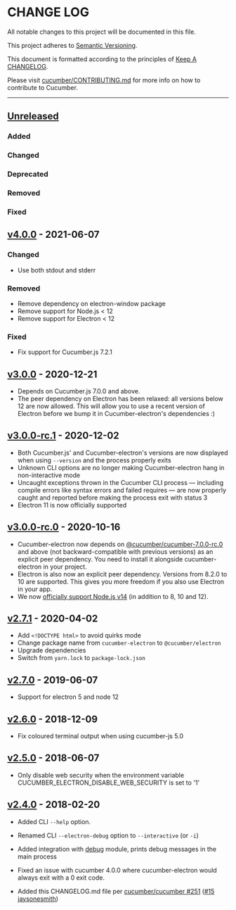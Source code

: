 # CHANGE LOG

All notable changes to this project will be documented in this file.

This project adheres to [Semantic Versioning](http://semver.org).

This document is formatted according to the principles of [Keep A CHANGELOG](http://keepachangelog.com).

Please visit [cucumber/CONTRIBUTING.md](https://github.com/cucumber/cucumber/blob/master/CONTRIBUTING.md) for more info on how to contribute to Cucumber.

----
## [Unreleased]

### Added

### Changed

### Deprecated

### Removed

### Fixed

## [v4.0.0] - 2021-06-07

### Changed

* Use both stdout and stderr

### Removed

* Remove dependency on electron-window package
* Remove support for Node.js < 12
* Remove support for Electron < 12

### Fixed

* Fix support for Cucumber.js 7.2.1

## [v3.0.0] - 2020-12-21

* Depends on Cucumber.js 7.0.0 and above.
* The peer dependency on Electron has been relaxed: all versions below 12 are now allowed. This will allow you to use a recent version of Electron before we bump it in Cucumber-electron's dependencies :)

## [v3.0.0-rc.1] - 2020-12-02

* Both Cucumber.js' and Cucumber-electron's versions are now displayed when using `--version` and the process properly exits
* Unknown CLI options are no longer making Cucumber-electron hang in non-interactive mode
* Uncaught exceptions thrown in the Cucumber CLI process — including compile errors like syntax errors and failed requires — are now properly caught and reported before making the process exit with status 3
* Electron 11 is now officially supported

## [v3.0.0-rc.0] - 2020-10-16

* Cucumber-electron now depends on [@cucumber/cucumber-7.0.0-rc.0](https://www.npmjs.com/package/@cucumber/cucumber) and above (not backward-compatible with previous versions) as an explicit peer dependency. You need to install it alongside cucumber-electron in your project.
* Electron is also now an explicit peer dependency. Versions from 8.2.0 to 10 are supported. This gives you more freedom if you also use Electron in your app.
* We now [officially support Node.js v14](https://github.com/cucumber/cucumber-electron/actions?query=workflow%3Abuild) (in addition to 8, 10 and 12).

## [v2.7.1] - 2020-04-02

* Add `<!DOCTYPE html>` to avoid quirks mode
* Change package name from `cucumber-electron` to `@cucumber/electron`
* Upgrade dependencies
* Switch from `yarn.lock` to `package-lock.json`

## [v2.7.0] - 2019-06-07

* Support for electron 5 and node 12

## [v2.6.0] - 2018-12-09

* Fix coloured terminal output when using cucumber-js 5.0

## [v2.5.0] - 2018-06-07

* Only disable web security when the environment variable CUCUMBER_ELECTRON_DISABLE_WEB_SECURITY is set to '1'

## [v2.4.0] - 2018-02-20

* Added CLI `--help` option.

* Renamed CLI `--electron-debug` option to `--interactive` (or `-i`)

* Added integration with [debug](https://github.com/visionmedia/debug) module, prints debug messages in the main process

* Fixed an issue with cucumber 4.0.0 where cucumber-electron would always exit with a 0 exit code.

* Added this CHANGELOG.md file per [cucumber/cucumber #251](https://github.com/cucumber/cucumber/issues/251) ([#15](https://github.com/cucumber/cucumber-electron/pull/15) [jaysonesmith](https://github.com/jaysonesmith))

<!-- Releases -->
[Unreleased]:  https://github.com/cucumber/cucumber-electron/compare/v4.0.0...main
[v4.0.0]:      https://github.com/cucumber/cucumber-electron/compare/v3.0.0...v4.0.0
[v3.0.0]:      https://github.com/cucumber/cucumber-electron/compare/v3.0.0-rc.1...v3.0.0
[v3.0.0-rc.1]: https://github.com/cucumber/cucumber-electron/compare/v3.0.0-rc.0...v3.0.0-rc.1
[v3.0.0-rc.0]: https://github.com/cucumber/cucumber-electron/compare/v2.7.1...v3.0.0-rc.0
[v2.7.1]:      https://github.com/cucumber/cucumber-electron/compare/v2.7.0...v2.7.1
[v2.7.0]:      https://github.com/cucumber/cucumber-electron/compare/v2.6.0...v2.7.0
[v2.6.0]:      https://github.com/cucumber/cucumber-electron/compare/v2.5.0...v2.6.0
[v2.5.0]:      https://github.com/cucumber/cucumber-electron/compare/v2.4.0...v2.5.0
[v2.4.0]:      https://github.com/cucumber/cucumber-electron/releases/tag/v2.4.0

<!-- Contributors -->
[artemave]:       https://github.com/artemave
[aslakhellesoy]:  https://github.com/aslakhellesoy
[jaysonesmith]:   https://github.com/jaysonesmith
[jbpros]:         https://github.com/jbpros
[joshski]:        https://github.com/joshski
[romaingweb]:     https://github.com/romaingweb
